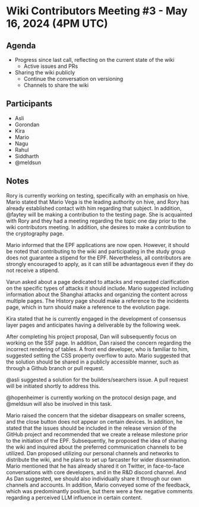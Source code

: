 # Wiki Contributors Meeting #3 - May 16, 2024 (4PM UTC)

## Agenda

- Progress since last call, reflecting on the current state of the wiki
  - Active issues and PRs
- Sharing the wiki publicly
  - Continue the conversation on versioning
  - Channels to share the wiki

## Participants

- Asli
- Gorondan
- Kira
- Mario
- Nagu
- Rahul
- Siddharth
- @meldsun

## Notes

Rory is currently working on testing, specifically with an emphasis on hive. Mario stated that Mario Vega is the leading authority on hive, and Rory has already established contact with him regarding that subject. In addition, @faytey will be making a contribution to the testing page. She is acquainted with Rory and they had a meeting regarding the topic one day prior to the wiki contributors meeting. In addition, she desires to make a contribution to the cryptography page.

Mario informed that the EPF applications are now open. However, it should be noted that contributing to the wiki and participating in the study group does not guarantee a stipend for the EPF. Nevertheless, all contributors are strongly encouraged to apply, as it can still be advantageous even if they do not receive a stipend.

Varun asked about a page dedicated to attacks and requested clarification on the specific types of attacks it should include. Mario suggested including information about the Shanghai attacks and organizing the content across multiple pages. The History page should make a reference to the incidents page, which in turn should make a reference to the evolution page.

Kira stated that he is currently engaged in the development of consensus layer pages and anticipates having a deliverable by the following week.

After completing his project proposal, Dan will subsequently focus on working on the SSF page. In addition, Dan raised the concern regarding the incorrect rendering of tables. A front end developer, who is familiar to him, suggested setting the CSS property overflow to auto. Mario suggested that the solution should be shared in a publicly accessible manner, such as through a Github branch or pull request.

@asli suggested a solution for the builders/searchers issue. A pull request will be initiated shortly to address this.

@hopenheimer is currently working on the protocol design page, and @meldsun will also be involved in this task.

Mario raised the concern that the sidebar disappears on smaller screens, and the close button does not appear on certain devices. In addition, he stated that the issues should be included in the release version of the GitHub project and recommended that we create a release milestone prior to the initiation of the EPF. Subsequently, he proposed the idea of sharing the wiki and inquired about the preferred communication channels to be utilized. Dan proposed utilizing our personal channels and networks to distribute the wiki, and he plans to set up farcaster for wider dissemination. Mario mentioned that he has already shared it on Twitter, in face-to-face conversations with core developers, and in the R&D discord channel. And As Dan suggested, we should also individually share it through our own channels and accounts. In addition, Mario conveyed some of the feedback, which was predominantly positive, but there were a few negative comments regarding a perceived LLM influence in certain content.
